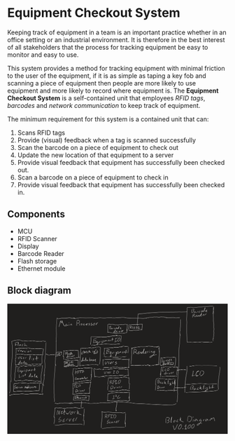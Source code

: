 # Equipment Checkout System
Keeping track of equipment in a team is an important practice whether in an office setting or an industrial environment. It is therefore in the best interest of all stakeholders that the process for tracking equipment be easy to monitor and easy to use.

This system provides a method for tracking equipment with minimal friction to the user of the equipment, if it is as simple as taping a key fob and scanning a piece of equipment then people are more likely to use equipment and more likely to record where equipment is. 
The **Equipment Checkout System** is a self-contained unit that employees *RFID tags*, *barcodes* and *network communication* to keep track of equipment.

The minimum requirement for this system is a contained unit that can: 
 1. Scans RFID tags
 2. Provide (visual) feedback when a tag is scanned successfully
 3. Scan the barcode on a piece of equipment to check out
 4. Update the new location of that equipment to a server
 5. Provide visual feedback that equipment has successfully been checked out.
 6. Scan a barcode on a piece of equipment to check in
 7. Provide visual feedback that equipment has successfully been checked in.


## Components
* MCU
* RFID Scanner
* Display
* Barcode Reader
* Flash storage
* Ethernet module

## Block diagram
![Block Software Diagram](block-diagram.png)

